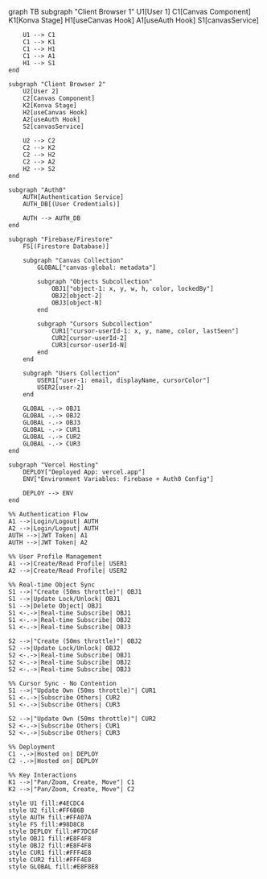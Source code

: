 graph TB
    subgraph "Client Browser 1"
        U1[User 1]
        C1[Canvas Component]
        K1[Konva Stage]
        H1[useCanvas Hook]
        A1[useAuth Hook]
        S1[canvasService]
        
        U1 --> C1
        C1 --> K1
        C1 --> H1
        C1 --> A1
        H1 --> S1
    end
    
    subgraph "Client Browser 2"
        U2[User 2]
        C2[Canvas Component]
        K2[Konva Stage]
        H2[useCanvas Hook]
        A2[useAuth Hook]
        S2[canvasService]
        
        U2 --> C2
        C2 --> K2
        C2 --> H2
        C2 --> A2
        H2 --> S2
    end
    
    subgraph "Auth0"
        AUTH[Authentication Service]
        AUTH_DB[(User Credentials)]
        
        AUTH --> AUTH_DB
    end
    
    subgraph "Firebase/Firestore"
        FS[(Firestore Database)]
        
        subgraph "Canvas Collection"
            GLOBAL["canvas-global: metadata"]
            
            subgraph "Objects Subcollection"
                OBJ1["object-1: x, y, w, h, color, lockedBy"]
                OBJ2[object-2]
                OBJ3[object-N]
            end
            
            subgraph "Cursors Subcollection"
                CUR1["cursor-userId-1: x, y, name, color, lastSeen"]
                CUR2[cursor-userId-2]
                CUR3[cursor-userId-N]
            end
        end
        
        subgraph "Users Collection"
            USER1["user-1: email, displayName, cursorColor"]
            USER2[user-2]
        end
        
        GLOBAL -.-> OBJ1
        GLOBAL -.-> OBJ2
        GLOBAL -.-> OBJ3
        GLOBAL -.-> CUR1
        GLOBAL -.-> CUR2
        GLOBAL -.-> CUR3
    end
    
    subgraph "Vercel Hosting"
        DEPLOY["Deployed App: vercel.app"]
        ENV["Environment Variables: Firebase + Auth0 Config"]
        
        DEPLOY --> ENV
    end
    
    %% Authentication Flow
    A1 -->|Login/Logout| AUTH
    A2 -->|Login/Logout| AUTH
    AUTH -->|JWT Token| A1
    AUTH -->|JWT Token| A2
    
    %% User Profile Management
    A1 -->|Create/Read Profile| USER1
    A2 -->|Create/Read Profile| USER2
    
    %% Real-time Object Sync
    S1 -->|"Create (50ms throttle)"| OBJ1
    S1 -->|Update Lock/Unlock| OBJ1
    S1 -->|Delete Object| OBJ1
    S1 <-.->|Real-time Subscribe| OBJ1
    S1 <-.->|Real-time Subscribe| OBJ2
    S1 <-.->|Real-time Subscribe| OBJ3
    
    S2 -->|"Create (50ms throttle)"| OBJ2
    S2 -->|Update Lock/Unlock| OBJ2
    S2 <-.->|Real-time Subscribe| OBJ1
    S2 <-.->|Real-time Subscribe| OBJ2
    S2 <-.->|Real-time Subscribe| OBJ3
    
    %% Cursor Sync - No Contention
    S1 -->|"Update Own (50ms throttle)"| CUR1
    S1 <-.->|Subscribe Others| CUR2
    S1 <-.->|Subscribe Others| CUR3
    
    S2 -->|"Update Own (50ms throttle)"| CUR2
    S2 <-.->|Subscribe Others| CUR1
    S2 <-.->|Subscribe Others| CUR3
    
    %% Deployment
    C1 -.->|Hosted on| DEPLOY
    C2 -.->|Hosted on| DEPLOY
    
    %% Key Interactions
    K1 -->|"Pan/Zoom, Create, Move"| C1
    K2 -->|"Pan/Zoom, Create, Move"| C2
    
    style U1 fill:#4ECDC4
    style U2 fill:#FF6B6B
    style AUTH fill:#FFA07A
    style FS fill:#98D8C8
    style DEPLOY fill:#F7DC6F
    style OBJ1 fill:#E8F4F8
    style OBJ2 fill:#E8F4F8
    style CUR1 fill:#FFF4E8
    style CUR2 fill:#FFF4E8
    style GLOBAL fill:#E8F8E8
